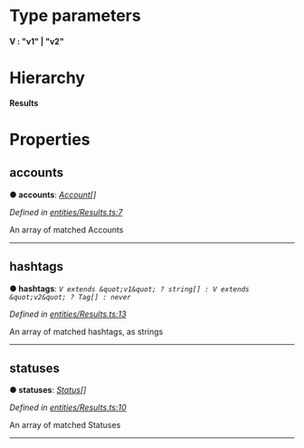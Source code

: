 

# Type parameters
#### V :   "v1" &#124; "v2"

# Hierarchy

**Results**

# Properties

<a id="accounts"></a>

##  accounts

**● accounts**: *[Account](_entities_account_.account.md)[]*

*Defined in [entities/Results.ts:7](https://github.com/lagunehq/core/blob/8aa3625/src/entities/Results.ts#L7)*

An array of matched Accounts

___
<a id="hashtags"></a>

##  hashtags

**● hashtags**: *`V extends &quot;v1&quot; ? string[] : V extends &quot;v2&quot; ? Tag[] : never`*

*Defined in [entities/Results.ts:13](https://github.com/lagunehq/core/blob/8aa3625/src/entities/Results.ts#L13)*

An array of matched hashtags, as strings

___
<a id="statuses"></a>

##  statuses

**● statuses**: *[Status](_entities_status_.status.md)[]*

*Defined in [entities/Results.ts:10](https://github.com/lagunehq/core/blob/8aa3625/src/entities/Results.ts#L10)*

An array of matched Statuses

___

